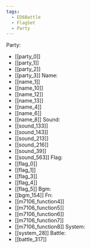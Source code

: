 ```yaml
---
tags:
  - ED6Battle
  - FlagSet
  - Party
---
```

Party:
- [[party_0]]
- [[party_1]]
- [[party_2]]
- [[party_3]]
Name:
- [[name_1]]
- [[name_10]]
- [[name_12]]
- [[name_13]]
- [[name_4]]
- [[name_6]]
- [[name_8]]
Sound:
- [[sound_133]]
- [[sound_143]]
- [[sound_213]]
- [[sound_216]]
- [[sound_39]]
- [[sound_563]]
Flag:
- [[flag_0]]
- [[flag_1]]
- [[flag_3]]
- [[flag_4]]
- [[flag_5]]
Bgm:
- [[bgm_154]]
Fn:
- [[m7106_function4]]
- [[m7106_function5]]
- [[m7106_function6]]
- [[m7106_function7]]
- [[m7106_function8]]
System:
- [[system_28]]
Battle:
- [[battle_317]]
